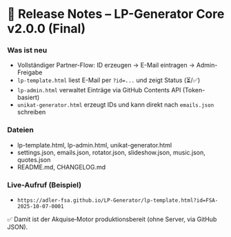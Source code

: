 # 🚀 Release Notes – LP-Generator Core v2.0.0 (Final)

### Was ist neu
- Vollständiger Partner-Flow: ID erzeugen → E-Mail eintragen → Admin-Freigabe
- `lp-template.html` liest E-Mail per `?id=...` und zeigt Status (⏳/✅)
- `lp-admin.html` verwaltet Einträge via GitHub Contents API (Token-basiert)
- `unikat-generator.html` erzeugt IDs und kann direkt nach `emails.json` schreiben

### Dateien
- lp-template.html, lp-admin.html, unikat-generator.html
- settings.json, emails.json, rotator.json, slideshow.json, music.json, quotes.json
- README.md, CHANGELOG.md

### Live-Aufruf (Beispiel)
- `https://adler-fsa.github.io/LP-Generator/lp-template.html?id=FSA-2025-10-07-0001`

✅ Damit ist der Akquise‑Motor produktionsbereit (ohne Server, via GitHub JSON).
